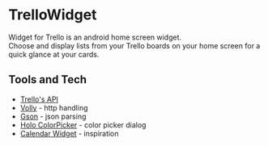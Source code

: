 # TrelloWidget
Widget for Trello is an android home screen widget.  
Choose and display lists from your Trello boards on your home screen for a quick glance at your cards.

Tools and Tech
--------------
* [Trello's API](trello.com/docs)
* [Volly](github.com/mcxiaoke/android-volley) - http handling
* [Gson](sites.google.com/site/gson/) - json parsing
* [Holo ColorPicker](github.com/LarsWerkman/HoloColorPicker) - color picker dialog
* [Calendar Widget](github.com/plusonelabs/calendar-widget) - inspiration
